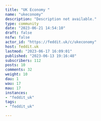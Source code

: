 ```yaml
---
title: "UK Economy " 
name: "ukeconomy"
description: "Description not available."
type: community
date: "2023-06-21 14:54:10"
draft: false
nsfw: false
actor_id: "https://feddit.uk/c/ukeconomy"
host: feddit.uk
lastmod: "2023-06-17 16:09:01"
published: "2023-06-13 19:16:48"
subscribers: 112
posts: 10
comments: 32
weight: 10
dau: 1
wau: 17
mau: 17
instances:
- "feddit_uk"
tags: 
- "feddit_uk"

---
```

